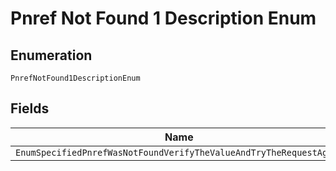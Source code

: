 
# Pnref Not Found 1 Description Enum

## Enumeration

`PnrefNotFound1DescriptionEnum`

## Fields

| Name |
|  --- |
| `EnumSpecifiedPnrefWasNotFoundVerifyTheValueAndTryTheRequestAgain` |

